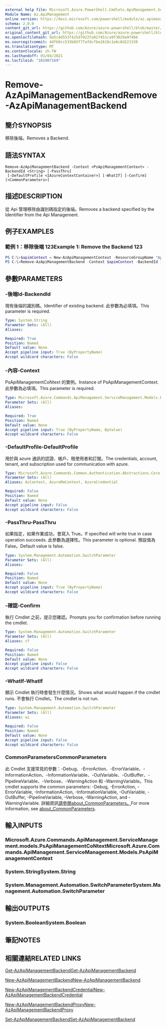 ```yaml
---
external help file: Microsoft.Azure.PowerShell.Cmdlets.ApiManagement.ServiceManagement.dll-Help.xml
Module Name: Az.ApiManagement
online version: https://docs.microsoft.com/powershell/module/az.apimanagement/remove-azapimanagementbackend
schema: 2.0.0
content_git_url: https://github.com/Azure/azure-powershell/blob/master/src/ApiManagement/ApiManagement/help/Remove-AzApiManagementBackend.md
original_content_git_url: https://github.com/Azure/azure-powershell/blob/master/src/ApiManagement/ApiManagement/help/Remove-AzApiManagementBackend.md
ms.openlocfilehash: 9a5c4d553f425d7922fa927451ca9f3029a9f4b6
ms.sourcegitcommit: 4dfb0cc533b83f77afdcfbe2618c1e6c8d221330
ms.translationtype: MT
ms.contentlocale: zh-TW
ms.lasthandoff: 03/04/2021
ms.locfileid: "101907169"
---
```

# <span data-ttu-id="ec0e0-101">Remove-AzApiManagementBackend</span><span class="sxs-lookup"><span data-stu-id="ec0e0-101">Remove-AzApiManagementBackend</span></span>

## <span data-ttu-id="ec0e0-102">簡介</span><span class="sxs-lookup"><span data-stu-id="ec0e0-102">SYNOPSIS</span></span>
<span data-ttu-id="ec0e0-103">移除後端。</span><span class="sxs-lookup"><span data-stu-id="ec0e0-103">Removes a Backend.</span></span>

## <span data-ttu-id="ec0e0-104">語法</span><span class="sxs-lookup"><span data-stu-id="ec0e0-104">SYNTAX</span></span>

```
Remove-AzApiManagementBackend -Context <PsApiManagementContext> -BackendId <String> [-PassThru]
 [-DefaultProfile <IAzureContextContainer>] [-WhatIf] [-Confirm] [<CommonParameters>]
```

## <span data-ttu-id="ec0e0-105">描述</span><span class="sxs-lookup"><span data-stu-id="ec0e0-105">DESCRIPTION</span></span>
<span data-ttu-id="ec0e0-106">從 Api 管理移除由識別碼指定的後端。</span><span class="sxs-lookup"><span data-stu-id="ec0e0-106">Removes a backend specified by the Identifier from the Api Management.</span></span>

## <span data-ttu-id="ec0e0-107">例子</span><span class="sxs-lookup"><span data-stu-id="ec0e0-107">EXAMPLES</span></span>

### <span data-ttu-id="ec0e0-108">範例 1：移除後端 123</span><span class="sxs-lookup"><span data-stu-id="ec0e0-108">Example 1: Remove the Backend 123</span></span>
```powershell
PS C:\>$apimContext = New-AzApiManagementContext -ResourceGroupName "Api-Default-WestUS" -ServiceName "contoso"
PS C:\>Remove-AzApiManagementBackend -Context $apimContext -BackendId 123 -PassThru
```

## <span data-ttu-id="ec0e0-109">參數</span><span class="sxs-lookup"><span data-stu-id="ec0e0-109">PARAMETERS</span></span>

### <span data-ttu-id="ec0e0-110">-後端Id</span><span class="sxs-lookup"><span data-stu-id="ec0e0-110">-BackendId</span></span>
<span data-ttu-id="ec0e0-111">現有後端的識別碼。</span><span class="sxs-lookup"><span data-stu-id="ec0e0-111">Identifier of existing backend.</span></span>
<span data-ttu-id="ec0e0-112">此參數為必填項。</span><span class="sxs-lookup"><span data-stu-id="ec0e0-112">This parameter is required.</span></span>

```yaml
Type: System.String
Parameter Sets: (All)
Aliases:

Required: True
Position: Named
Default value: None
Accept pipeline input: True (ByPropertyName)
Accept wildcard characters: False
```

### <span data-ttu-id="ec0e0-113">-內容</span><span class="sxs-lookup"><span data-stu-id="ec0e0-113">-Context</span></span>
<span data-ttu-id="ec0e0-114">PsApiManagementCoNtext 的實例。</span><span class="sxs-lookup"><span data-stu-id="ec0e0-114">Instance of PsApiManagementContext.</span></span>
<span data-ttu-id="ec0e0-115">此參數為必填項。</span><span class="sxs-lookup"><span data-stu-id="ec0e0-115">This parameter is required.</span></span>

```yaml
Type: Microsoft.Azure.Commands.ApiManagement.ServiceManagement.Models.PsApiManagementContext
Parameter Sets: (All)
Aliases:

Required: True
Position: Named
Default value: None
Accept pipeline input: True (ByPropertyName, ByValue)
Accept wildcard characters: False
```

### <span data-ttu-id="ec0e0-116">-DefaultProfile</span><span class="sxs-lookup"><span data-stu-id="ec0e0-116">-DefaultProfile</span></span>
<span data-ttu-id="ec0e0-117">用於與 azure 通訊的認證、帳戶、租使用者和訂閱。</span><span class="sxs-lookup"><span data-stu-id="ec0e0-117">The credentials, account, tenant, and subscription used for communication with azure.</span></span>

```yaml
Type: Microsoft.Azure.Commands.Common.Authentication.Abstractions.Core.IAzureContextContainer
Parameter Sets: (All)
Aliases: AzContext, AzureRmContext, AzureCredential

Required: False
Position: Named
Default value: None
Accept pipeline input: False
Accept wildcard characters: False
```

### <span data-ttu-id="ec0e0-118">-PassThru</span><span class="sxs-lookup"><span data-stu-id="ec0e0-118">-PassThru</span></span>
<span data-ttu-id="ec0e0-119">如果指定，如果作業成功，會寫入 True。</span><span class="sxs-lookup"><span data-stu-id="ec0e0-119">If specified will write true in case operation succeeds.</span></span>
<span data-ttu-id="ec0e0-120">此參數為選擇性。</span><span class="sxs-lookup"><span data-stu-id="ec0e0-120">This parameter is optional.</span></span>
<span data-ttu-id="ec0e0-121">預設值為 False。</span><span class="sxs-lookup"><span data-stu-id="ec0e0-121">Default value is false.</span></span>

```yaml
Type: System.Management.Automation.SwitchParameter
Parameter Sets: (All)
Aliases:

Required: False
Position: Named
Default value: None
Accept pipeline input: True (ByPropertyName)
Accept wildcard characters: False
```

### <span data-ttu-id="ec0e0-122">-確認</span><span class="sxs-lookup"><span data-stu-id="ec0e0-122">-Confirm</span></span>
<span data-ttu-id="ec0e0-123">執行 Cmdlet 之前，提示您確認。</span><span class="sxs-lookup"><span data-stu-id="ec0e0-123">Prompts you for confirmation before running the cmdlet.</span></span>

```yaml
Type: System.Management.Automation.SwitchParameter
Parameter Sets: (All)
Aliases: cf

Required: False
Position: Named
Default value: None
Accept pipeline input: False
Accept wildcard characters: False
```

### <span data-ttu-id="ec0e0-124">-WhatIf</span><span class="sxs-lookup"><span data-stu-id="ec0e0-124">-WhatIf</span></span>
<span data-ttu-id="ec0e0-125">顯示 Cmdlet 執行時會發生什麼情況。</span><span class="sxs-lookup"><span data-stu-id="ec0e0-125">Shows what would happen if the cmdlet runs.</span></span> <span data-ttu-id="ec0e0-126">不會執行 Cmdlet。</span><span class="sxs-lookup"><span data-stu-id="ec0e0-126">The cmdlet is not run.</span></span>

```yaml
Type: System.Management.Automation.SwitchParameter
Parameter Sets: (All)
Aliases: wi

Required: False
Position: Named
Default value: None
Accept pipeline input: False
Accept wildcard characters: False
```

### <span data-ttu-id="ec0e0-127">CommonParameters</span><span class="sxs-lookup"><span data-stu-id="ec0e0-127">CommonParameters</span></span>
<span data-ttu-id="ec0e0-128">此 Cmdlet 支援常見的參數：-Debug、-ErrorAction、-ErrorVariable、-InformationAction、-InformationVariable、-OutVariable、-OutBuffer、-PipelineVariable、-Verbose、-WarningAction 和 -WarningVariable。</span><span class="sxs-lookup"><span data-stu-id="ec0e0-128">This cmdlet supports the common parameters: -Debug, -ErrorAction, -ErrorVariable, -InformationAction, -InformationVariable, -OutVariable, -OutBuffer, -PipelineVariable, -Verbose, -WarningAction, and -WarningVariable.</span></span> <span data-ttu-id="ec0e0-129">詳細資訊[請參閱about_CommonParameters。](http://go.microsoft.com/fwlink/?LinkID=113216)</span><span class="sxs-lookup"><span data-stu-id="ec0e0-129">For more information, see [about_CommonParameters](http://go.microsoft.com/fwlink/?LinkID=113216).</span></span>

## <span data-ttu-id="ec0e0-130">輸入</span><span class="sxs-lookup"><span data-stu-id="ec0e0-130">INPUTS</span></span>

### <span data-ttu-id="ec0e0-131">Microsoft.Azure.Commands.ApiManagement.ServiceManagement.models.PsApiManagementCoNtext</span><span class="sxs-lookup"><span data-stu-id="ec0e0-131">Microsoft.Azure.Commands.ApiManagement.ServiceManagement.Models.PsApiManagementContext</span></span>

### <span data-ttu-id="ec0e0-132">System.String</span><span class="sxs-lookup"><span data-stu-id="ec0e0-132">System.String</span></span>

### <span data-ttu-id="ec0e0-133">System.Management.Automation.SwitchParameter</span><span class="sxs-lookup"><span data-stu-id="ec0e0-133">System.Management.Automation.SwitchParameter</span></span>

## <span data-ttu-id="ec0e0-134">輸出</span><span class="sxs-lookup"><span data-stu-id="ec0e0-134">OUTPUTS</span></span>

### <span data-ttu-id="ec0e0-135">System.Boolean</span><span class="sxs-lookup"><span data-stu-id="ec0e0-135">System.Boolean</span></span>

## <span data-ttu-id="ec0e0-136">筆記</span><span class="sxs-lookup"><span data-stu-id="ec0e0-136">NOTES</span></span>

## <span data-ttu-id="ec0e0-137">相關連結</span><span class="sxs-lookup"><span data-stu-id="ec0e0-137">RELATED LINKS</span></span>

[<span data-ttu-id="ec0e0-138">Get-AzApiManagementBackend</span><span class="sxs-lookup"><span data-stu-id="ec0e0-138">Get-AzApiManagementBackend</span></span>](./Get-AzApiManagementBackend.md)

[<span data-ttu-id="ec0e0-139">New-AzApiManagementBackend</span><span class="sxs-lookup"><span data-stu-id="ec0e0-139">New-AzApiManagementBackend</span></span>](./New-AzApiManagementBackend.md)

[<span data-ttu-id="ec0e0-140">New-AzApiManagementBackendCredential</span><span class="sxs-lookup"><span data-stu-id="ec0e0-140">New-AzApiManagementBackendCredential</span></span>](./New-AzApiManagementBackendCredential.md)

[<span data-ttu-id="ec0e0-141">New-AzApiManagementBackendProxy</span><span class="sxs-lookup"><span data-stu-id="ec0e0-141">New-AzApiManagementBackendProxy</span></span>](./New-AzApiManagementBackendProxy.md)

[<span data-ttu-id="ec0e0-142">Set-AzApiManagementBackend</span><span class="sxs-lookup"><span data-stu-id="ec0e0-142">Set-AzApiManagementBackend</span></span>](./Set-AzApiManagementBackend.md)
